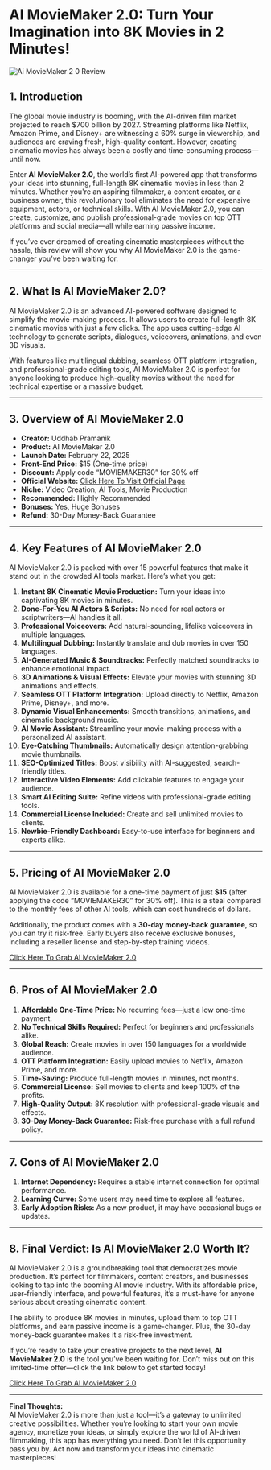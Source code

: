 # AI MovieMaker 2.0: Turn Your Imagination into 8K Movies in 2 Minutes!
![Ai MovieMaker 2 0 Review](https://github.com/user-attachments/assets/63c93290-9b9c-43f5-8752-7b95acf4db4b)


## 1. Introduction  
The global movie industry is booming, with the AI-driven film market projected to reach $700 billion by 2027. Streaming platforms like Netflix, Amazon Prime, and Disney+ are witnessing a 60% surge in viewership, and audiences are craving fresh, high-quality content. However, creating cinematic movies has always been a costly and time-consuming process—until now.  

Enter **AI MovieMaker 2.0**, the world’s first AI-powered app that transforms your ideas into stunning, full-length 8K cinematic movies in less than 2 minutes. Whether you're an aspiring filmmaker, a content creator, or a business owner, this revolutionary tool eliminates the need for expensive equipment, actors, or technical skills. With AI MovieMaker 2.0, you can create, customize, and publish professional-grade movies on top OTT platforms and social media—all while earning passive income.  

If you’ve ever dreamed of creating cinematic masterpieces without the hassle, this review will show you why AI MovieMaker 2.0 is the game-changer you’ve been waiting for.  

---

## 2. What Is AI MovieMaker 2.0?  
AI MovieMaker 2.0 is an advanced AI-powered software designed to simplify the movie-making process. It allows users to create full-length 8K cinematic movies with just a few clicks. The app uses cutting-edge AI technology to generate scripts, dialogues, voiceovers, animations, and even 3D visuals.  

With features like multilingual dubbing, seamless OTT platform integration, and professional-grade editing tools, AI MovieMaker 2.0 is perfect for anyone looking to produce high-quality movies without the need for technical expertise or a massive budget.  

---

## 3. Overview of AI MovieMaker 2.0  
- **Creator:** Uddhab Pramanik  
- **Product:** AI MovieMaker 2.0  
- **Launch Date:** February 22, 2025  
- **Front-End Price:** $15 (One-time price)  
- **Discount:** Apply code “MOVIEMAKER30” for 30% off  
- **Official Website:** [Click Here To Visit Official Page](https://bit.ly/41BDvGn)
- **Niche:** Video Creation, AI Tools, Movie Production  
- **Recommended:** Highly Recommended  
- **Bonuses:** Yes, Huge Bonuses  
- **Refund:** 30-Day Money-Back Guarantee  

---

## 4. Key Features of AI MovieMaker 2.0
AI MovieMaker 2.0 is packed with over 15 powerful features that make it stand out in the crowded AI tools market. Here’s what you get:  

1. **Instant 8K Cinematic Movie Production:** Turn your ideas into captivating 8K movies in minutes.  
2. **Done-For-You AI Actors & Scripts:** No need for real actors or scriptwriters—AI handles it all.  
3. **Professional Voiceovers:** Add natural-sounding, lifelike voiceovers in multiple languages.  
4. **Multilingual Dubbing:** Instantly translate and dub movies in over 150 languages.  
5. **AI-Generated Music & Soundtracks:** Perfectly matched soundtracks to enhance emotional impact.  
6. **3D Animations & Visual Effects:** Elevate your movies with stunning 3D animations and effects.  
7. **Seamless OTT Platform Integration:** Upload directly to Netflix, Amazon Prime, Disney+, and more.  
8. **Dynamic Visual Enhancements:** Smooth transitions, animations, and cinematic background music.  
9. **AI Movie Assistant:** Streamline your movie-making process with a personalized AI assistant.  
10. **Eye-Catching Thumbnails:** Automatically design attention-grabbing movie thumbnails.  
11. **SEO-Optimized Titles:** Boost visibility with AI-suggested, search-friendly titles.  
12. **Interactive Video Elements:** Add clickable features to engage your audience.  
13. **Smart AI Editing Suite:** Refine videos with professional-grade editing tools.  
14. **Commercial License Included:** Create and sell unlimited movies to clients.  
15. **Newbie-Friendly Dashboard:** Easy-to-use interface for beginners and experts alike.  

---

## 5. Pricing of AI MovieMaker 2.0
AI MovieMaker 2.0 is available for a one-time payment of just **$15** (after applying the code “MOVIEMAKER30” for 30% off). This is a steal compared to the monthly fees of other AI tools, which can cost hundreds of dollars.  

Additionally, the product comes with a **30-day money-back guarantee**, so you can try it risk-free. Early buyers also receive exclusive bonuses, including a reseller license and step-by-step training videos.

[Click Here To Grab AI MovieMaker 2.0](https://bit.ly/41BDvGn)

---

## 6. Pros of AI MovieMaker 2.0
1. **Affordable One-Time Price:** No recurring fees—just a low one-time payment.  
2. **No Technical Skills Required:** Perfect for beginners and professionals alike.  
3. **Global Reach:** Create movies in over 150 languages for a worldwide audience.  
4. **OTT Platform Integration:** Easily upload movies to Netflix, Amazon Prime, and more.  
5. **Time-Saving:** Produce full-length movies in minutes, not months.  
6. **Commercial License:** Sell movies to clients and keep 100% of the profits.  
7. **High-Quality Output:** 8K resolution with professional-grade visuals and effects.  
8. **30-Day Money-Back Guarantee:** Risk-free purchase with a full refund policy.  

---

## 7. Cons of AI MovieMaker 2.0
1. **Internet Dependency:** Requires a stable internet connection for optimal performance.  
2. **Learning Curve:** Some users may need time to explore all features.  
3. **Early Adoption Risks:** As a new product, it may have occasional bugs or updates.  

---

## 8. Final Verdict: Is AI MovieMaker 2.0 Worth It?  
AI MovieMaker 2.0 is a groundbreaking tool that democratizes movie production. It’s perfect for filmmakers, content creators, and businesses looking to tap into the booming AI movie industry. With its affordable price, user-friendly interface, and powerful features, it’s a must-have for anyone serious about creating cinematic content.  

The ability to produce 8K movies in minutes, upload them to top OTT platforms, and earn passive income is a game-changer. Plus, the 30-day money-back guarantee makes it a risk-free investment.  

If you’re ready to take your creative projects to the next level, **AI MovieMaker 2.0** is the tool you’ve been waiting for. Don’t miss out on this limited-time offer—click the link below to get started today!  

[Click Here To Grab AI MovieMaker 2.0](https://bit.ly/41BDvGn)

---

**Final Thoughts:**  
AI MovieMaker 2.0 is more than just a tool—it’s a gateway to unlimited creative possibilities. Whether you’re looking to start your own movie agency, monetize your ideas, or simply explore the world of AI-driven filmmaking, this app has everything you need. Don’t let this opportunity pass you by. Act now and transform your ideas into cinematic masterpieces!  
